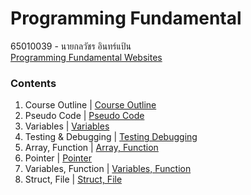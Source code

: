 # Programming Fundamental
65010039 - นายกลวัชร อินทร์แป้น <br> 
[Programming Fundamental Websites](https://sites.google.com/kmitl.ac.th/programming-fundamental/home?pli=1&authuser=1)

### Contents
1. Course Outline | [Course Outline](./Slides/1.%20Course%20Outline.pdf)<br>
2. Pseudo Code | [Pseudo Code](./Slides/2.%20Pseudo%20Code.pdf)<br>
3. Variables | [Variables](./Slides/3.%20Variables.pdf)<br>
4. Testing & Debugging | [Testing Debugging](./Slides/4.%20Testing%20%26%20Debugging.pdf)<br>
5. Array, Function | [Array, Function](./Slides/5.%20Array%20Function.pdf)<br>
6. Pointer | [Pointer](./Slides/6.%20Pointer.pdf)<br>
7. Variables, Function | [Variables, Function](./Slides/7.%20PassFunction.pdf)<br>
8. Struct, File | [Struct, File](./Slides/week8.pdf)<br>
